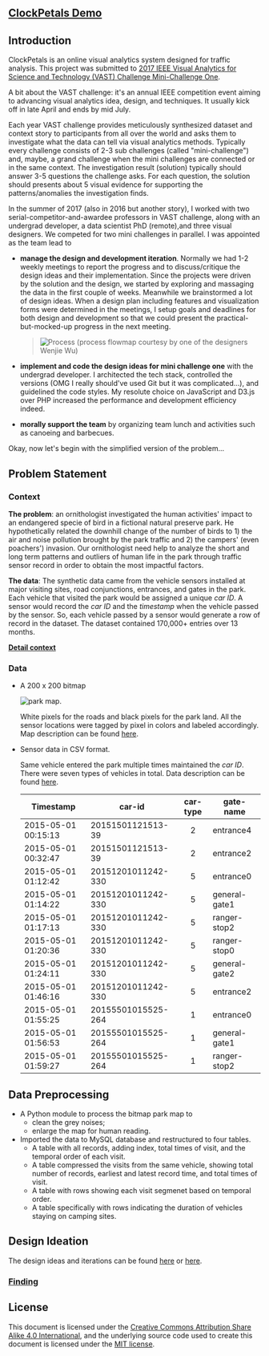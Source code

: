 ## [ClockPetals Demo](https://va.tech.purdue.edu/vast2017/mc1 "ClockPetals")

## Introduction
ClockPetals is an online visual analytics system designed for traffic analysis. This project was submitted to [2017 IEEE Visual Analytics for Science and Technology (VAST) Challenge Mini-Challenge One](http://vacommunity.org/VAST+Challenge+2017+MC1).

A bit about the VAST challenge: it's an annual IEEE competition event aiming to advancing visual analytics idea, design, and techniques. It usually kick off in late April and ends by mid July.

Each year VAST challenge provides meticulously synthesized dataset and context story to participants from all over the world and asks them to investigate what the data can tell via visual analytics methods. Typically every challenge consists of 2-3 sub challenges (called "mini-challenge") and, maybe, a grand challenge when the mini challenges are connected or in the same context. The investigation result (solution) typically should answer 3-5 questions the challenge asks. For each question, the solution should presents about 5 visual evidence for supporting the patterns/anomalies the investigation finds.

In the summer of 2017 (also in 2016 but another story), I worked with two serial-competitor-and-awardee professors in VAST challenge, along with an undergrad developer, a data scientist PhD (remote),and three visual designers. We competed for two mini challenges in parallel. I was appointed as the team lead to

* **manage the design and development iteration**. Normally we had 1-2 weekly meetings to report the progress and to discuss/critique the design ideas and their implementation. Since the projects were driven by the solution and the design, we started by exploring and massaging the data in the first couple of weeks. Meanwhile we brainstormed a lot of design ideas. When a design plan including features and visualization forms were determined in the meetings, I setup goals and deadlines for both design and development so that we could present the practical-but-mocked-up progress in the next meeting.

  >![Process](https://uploads-ssl.webflow.com/5b43c1ec7ab3d835fb006c5d/5b468b8276d89c85825d1b2b_vast-process.png)
(process flowmap courtesy by one of the designers Wenjie Wu)

* **implement and code the design ideas for mini challenge one** with the undergrad developer. I architected the tech stack, controlled the versions (OMG I really should've used Git but it was complicated...), and guidelined the code styles. My resolute choice on JavaScript and D3.js over PHP increased the performance and development efficiency indeed.

* **morally support the team** by organizing team lunch and activities such as canoeing and barbecues.

Okay, now let's begin with the simplified version of the problem...


## Problem Statement
### Context
**The problem**: an ornithologist investigated the human activities' impact to an endangered specie of bird in a fictional natural preserve park. He hypothetically related the downhill change of the number of birds to 1) the air and noise pollution brought by the park traffic and 2) the campers' (even poachers') invasion. Our ornithologist need help to analyze the short and long term patterns and outliers of human life in the park through traffic sensor record in order to obtain the most impactful factors.

**The data**: The synthetic data came from the vehicle sensors installed at major visiting sites, road conjunctions, entrances, and gates in the park. Each vehicle that visited the park would be assigned a unique <em>car ID</em>. A sensor would record the <em>car ID</em> and the <em>timestamp</em> when the vehicle passed by the sensor. So, each vehicle passed by a sensor would generate a row of record in the dataset. The dataset contained 170,000+ entries over 13 months.

**[Detail context](http://vacommunity.org/VAST+Challenge+2017+MC1)**

### Data

* A 200 x 200 bitmap

  ![park map](https://va.tech.purdue.edu/vast2017/mc1/original_data_from_vast/Lekagul%20Roadways.bmp).

  White pixels for the roads and black pixels for the park land. All the sensor locations were tagged by pixel in colors and labeled accordingly. Map description can be found [here](https://va.tech.purdue.edu/vast2017/mc1/original_data_from_vast/Lekagul%20Preserve%20Description.docx).

* Sensor data in CSV format.

  Same vehicle entered the park multiple times maintained the <em>car ID</em>. There were seven types of vehicles in total. Data description can be found [here](https://va.tech.purdue.edu/vast2017/mc1/original_data_from_vast/Data%20Descriptions%20for%20MC1%20v2.docx).

  |Timestamp|car-id|car-type|gate-name|
  |---|---|:---:|---|
  |2015-05-01 00:15:13|20151501121513-39|2| entrance4|
  |2015-05-01 00:32:47|20151501121513-39|2| entrance2|
  |2015-05-01 01:12:42|20151201011242-330|5|  entrance0|
  |2015-05-01 01:14:22|20151201011242-330|5|  general-gate1|
  |2015-05-01 01:17:13|20151201011242-330|5|  ranger-stop2|
  |2015-05-01 01:20:36|20151201011242-330|5|  ranger-stop0|
  |2015-05-01 01:24:11|20151201011242-330|5|  general-gate2|
  |2015-05-01 01:46:16|20151201011242-330|5|  entrance2|
  |2015-05-01 01:55:25|20155501015525-264|1|  entrance0|
  |2015-05-01 01:56:53|20155501015525-264|1|  general-gate1|
  |2015-05-01 01:59:27|20155501015525-264|1|  ranger-stop2|

## Data Preprocessing
* A Python module to process the bitmap park map to
  * clean the grey noises;
  * enlarge the map for human reading.
* Imported the data to MySQL database and restructured to four tables.
  * A table with all records, adding index, total times of visit, and the temporal order of each visit.
  * A table compressed the visits from the same vehicle, showing total number of records, earliest and latest record time, and total times of visit.
  * A table with rows showing each visit segmenet based on temporal order.
  * A table specifically with rows indicating the duration of vehicles staying on camping sites.

## Design Ideation
The design ideas and iterations can be found [here](https://va.tech.purdue.edu/vast2017/presentation/Purdue-Zhou-Tang-Wu-Multi-final.pptx) or [here](https://vimeo.com/242499465).

### [Finding](http://www.cs.umd.edu/hcil/varepository/VAST%20Challenge%202017/challenges/Mini-Challenge%201/entries/Purdue%20University/)

## License
This document is licensed under the [Creative Commons Attribution Share Alike 4.0 International](https://choosealicense.com/licenses/cc-by-sa-4.0/), and the underlying source code used to create this document is licensed under the [MIT license](LICENSE.md).
